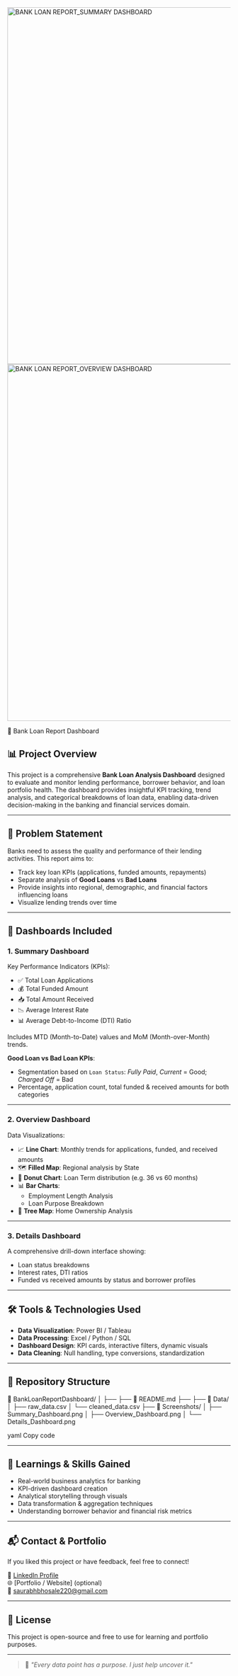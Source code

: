 <img width="1655" height="806" alt="BANK LOAN REPORT_SUMMARY DASHBOARD" src="https://github.com/user-attachments/assets/452a969c-684f-4ae6-8f95-7464106d877e" />
<img width="1655" height="806" alt="BANK LOAN REPORT_OVERVIEW DASHBOARD" src="https://github.com/user-attachments/assets/452a969c-684f-4ae6-8f95-7464106d877e" />

 🏦 Bank Loan Report Dashboard

## 📊 Project Overview

This project is a comprehensive **Bank Loan Analysis Dashboard** designed to evaluate and monitor lending performance, borrower behavior, and loan portfolio health. The dashboard provides insightful KPI tracking, trend analysis, and categorical breakdowns of loan data, enabling data-driven decision-making in the banking and financial services domain.

---

## 🧠 Problem Statement

Banks need to assess the quality and performance of their lending activities. This report aims to:
- Track key loan KPIs (applications, funded amounts, repayments)
- Separate analysis of **Good Loans** vs **Bad Loans**
- Provide insights into regional, demographic, and financial factors influencing loans
- Visualize lending trends over time

---

## 🚀 Dashboards Included

### 1. Summary Dashboard
Key Performance Indicators (KPIs):
- ✅ Total Loan Applications
- 💰 Total Funded Amount
- 📥 Total Amount Received
- 📉 Average Interest Rate
- 📊 Average Debt-to-Income (DTI) Ratio

Includes MTD (Month-to-Date) values and MoM (Month-over-Month) trends.

**Good Loan vs Bad Loan KPIs**:
- Segmentation based on `Loan Status`: *Fully Paid*, *Current* = Good; *Charged Off* = Bad
- Percentage, application count, total funded & received amounts for both categories

---

### 2. Overview Dashboard
Data Visualizations:
- 📈 **Line Chart**: Monthly trends for applications, funded, and received amounts
- 🗺️ **Filled Map**: Regional analysis by State
- 🍩 **Donut Chart**: Loan Term distribution (e.g. 36 vs 60 months)
- 📊 **Bar Charts**: 
  - Employment Length Analysis
  - Loan Purpose Breakdown
- 🧱 **Tree Map**: Home Ownership Analysis

---

### 3. Details Dashboard
A comprehensive drill-down interface showing:
- Loan status breakdowns
- Interest rates, DTI ratios
- Funded vs received amounts by status and borrower profiles

---

## 🛠️ Tools & Technologies Used

- **Data Visualization**: Power BI / Tableau  
- **Data Processing**: Excel / Python / SQL  
- **Dashboard Design**: KPI cards, interactive filters, dynamic visuals  
- **Data Cleaning**: Null handling, type conversions, standardization  

---

## 📁 Repository Structure

📁 BankLoanReportDashboard/
│
├── 
├── 📄 README.md
├── 
├── 📂 Data/
│ ├── raw_data.csv
│ └── cleaned_data.csv
├── 📂 Screenshots/
│ ├── Summary_Dashboard.png
│ ├── Overview_Dashboard.png
│ └── Details_Dashboard.png

yaml
Copy code

---

## 📌 Learnings & Skills Gained

- Real-world business analytics for banking
- KPI-driven dashboard creation
- Analytical storytelling through visuals
- Data transformation & aggregation techniques
- Understanding borrower behavior and financial risk metrics

---

## 📬 Contact & Portfolio

If you liked this project or have feedback, feel free to connect!

🔗 [LinkedIn Profile](https://www.linkedin.com/in/saurabhbhosale21)  
🌐 [Portfolio / Website] (optional)  
📧 saurabhbhosale220@gmail.com

---

## 🔖 License

This project is open-source and free to use for learning and portfolio purposes.

---

> 💬 *"Every data point has a purpose. I just help uncover it."*

